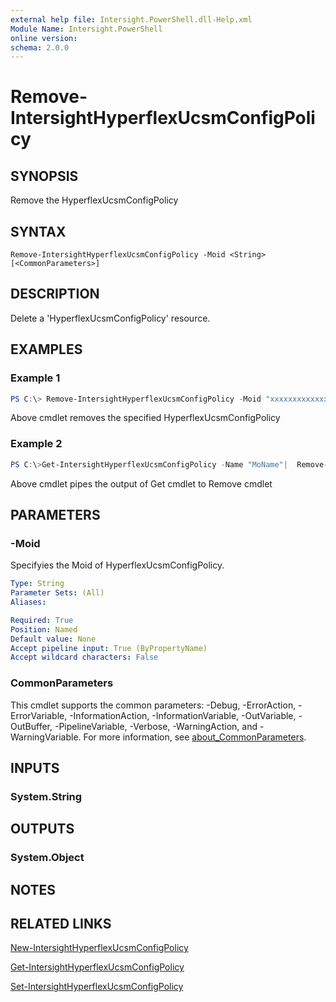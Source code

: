 ```yaml
---
external help file: Intersight.PowerShell.dll-Help.xml
Module Name: Intersight.PowerShell
online version:
schema: 2.0.0
---
```


# Remove-IntersightHyperflexUcsmConfigPolicy

## SYNOPSIS
Remove the HyperflexUcsmConfigPolicy

## SYNTAX

```
Remove-IntersightHyperflexUcsmConfigPolicy -Moid <String> [<CommonParameters>]
```

## DESCRIPTION
Delete a &apos;HyperflexUcsmConfigPolicy&apos; resource.

## EXAMPLES

### Example 1
```powershell
PS C:\> Remove-IntersightHyperflexUcsmConfigPolicy -Moid "xxxxxxxxxxxxxxxxxxxxxxxxxxx"
```
Above cmdlet removes the specified HyperflexUcsmConfigPolicy 

### Example 2
```powershell
PS C:\>Get-IntersightHyperflexUcsmConfigPolicy -Name "MoName"|  Remove-IntersightHyperflexUcsmConfigPolicy
```
Above cmdlet pipes the output of Get cmdlet to Remove cmdlet

## PARAMETERS

### -Moid
Specifyies the Moid of HyperflexUcsmConfigPolicy.

```yaml
Type: String
Parameter Sets: (All)
Aliases:

Required: True
Position: Named
Default value: None
Accept pipeline input: True (ByPropertyName)
Accept wildcard characters: False
```

### CommonParameters
This cmdlet supports the common parameters: -Debug, -ErrorAction, -ErrorVariable, -InformationAction, -InformationVariable, -OutVariable, -OutBuffer, -PipelineVariable, -Verbose, -WarningAction, and -WarningVariable. For more information, see [about_CommonParameters](http://go.microsoft.com/fwlink/?LinkID=113216).

## INPUTS

### System.String

## OUTPUTS

### System.Object
## NOTES

## RELATED LINKS

[New-IntersightHyperflexUcsmConfigPolicy](./New-IntersightHyperflexUcsmConfigPolicy.md)

[Get-IntersightHyperflexUcsmConfigPolicy](./Get-IntersightHyperflexUcsmConfigPolicy.md)

[Set-IntersightHyperflexUcsmConfigPolicy](./Set-IntersightHyperflexUcsmConfigPolicy.md)

